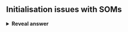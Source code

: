 ## Initialisation issues with SOMs
<details>
<summary><b>Reveal answer</b></summary>
- Network can unfold badly if badly initialised<br>- Learning rate or neghbourhood radius too slow/quickly collapsing<br><img src="../../../../../media/paste-4afcd8805392ff4020b167a6a49dc5a70d30f81e.jpg">
</details>
